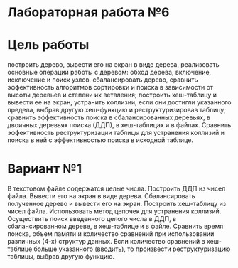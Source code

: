 # Лабораторная работа №6

# Цель работы
построить дерево, вывести его на экран в виде дерева, реализовать основные операции работы с деревом: 
обход дерева, включение, исключение и поиск узлов, сбалансировать дерево, 
сравнить эффективность алгоритмов сортировки и поиска в зависимости от высоты деревьев и степени их ветвления; 
построить хеш-таблицу и вывести ее на экран, устранить коллизии, если они достигли указанного предела, 
выбрав другую хеш-функцию и реструктуризировав таблицу; сравнить эффективность поиска в сбалансированных деревьях, 
в двоичных деревьях поиска (ДДП), в хеш-таблицах и в файлах. 
Сравнить эффективность реструктуризации таблицы для устранения коллизий и поиска в ней с эффективностью поиска в исходной таблице.

# Вариант №1

В текстовом файле содержатся целые числа. Построить ДДП из чисел файла. 
Вывести его на экран в виде дерева. Сбалансировать полученное дерево 
и вывести его на экран. Построить хеш-таблицу из чисел файла. 
Использовать метод цепочек для устранения коллизий. 
Осуществить поиск введенного целого числа в ДДП, в сбалансированном дереве, в хеш-таблице и в файле. 
Сравнить время поиска, объем памяти и количество сравнений при использовании различных (4-х) структур данных. 
Если количество сравнений в хеш-таблице больше указанного (вводить), то произвести реструктуризацию таблицы, выбрав другую функцию.
